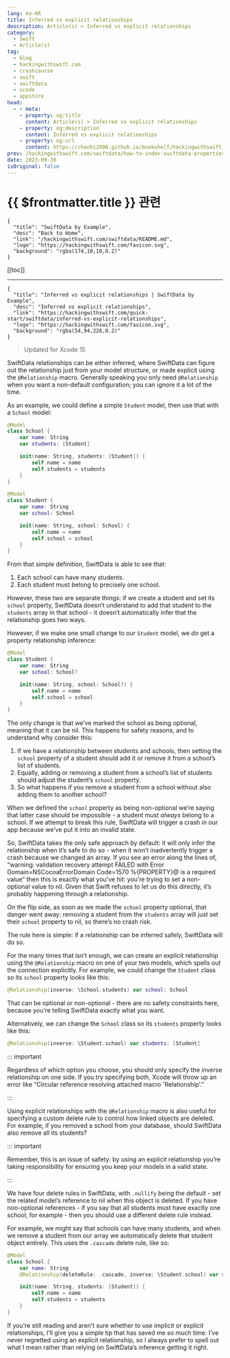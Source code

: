 ```yaml
---
lang: ko-KR
title: Inferred vs explicit relationships
description: Article(s) > Inferred vs explicit relationships
category:
  - Swift
  - Article(s)
tag: 
  - blog
  - hackingwithswift.com
  - crashcourse
  - swift
  - swiftdata
  - xcode
  - appstore
head:
  - - meta:
    - property: og:title
      content: Article(s) > Inferred vs explicit relationships
    - property: og:description
      content: Inferred vs explicit relationships
    - property: og:url
      content: https://chanhi2000.github.io/bookshelf/hackingwithswift.com/swiftdata/inferred-vs-explicit-relationships.html
prev: /hackingwithswift.com/swiftdata/how-to-index-swiftdata-properties-for-faster-searching.md
date: 2023-09-30
isOriginal: false
---
```


# {{ $frontmatter.title }} 관련

```component VPCard
{
  "title": "SwiftData by Example",
  "desc": "Back to Home",
  "link": "/hackingwithswift.com/swiftdata/README.md",
  "logo": "https://hackingwithswift.com/favicon.svg",
  "background": "rgba(174,10,10,0.2)"
}
```

[[toc]]

---

```component VPCard
{
  "title": "Inferred vs explicit relationships | SwiftData by Example",
  "desc": "Inferred vs explicit relationships",
  "link": "https://hackingwithswift.com/quick-start/swiftdata/inferred-vs-explicit-relationships", 
  "logo": "https://hackingwithswift.com/favicon.svg",
  "background": "rgba(54,94,226,0.2)"
}
```

> Updated for Xcode 15

SwiftData relationships can be either inferred, where SwiftData can figure out the relationship just from your model structure, or made explicit using the `@Relationship` macro. Generally speaking you only need `@Relationship` when you want a non-default configuration; you can ignore it a lot of the time.

As an example, we could define a simple `Student` model, then use that with a `School` model:

```swift
@Model
class School {
    var name: String
    var students: [Student]

    init(name: String, students: [Student]) {
        self.name = name
        self.students = students
    }
}

@Model
class Student {
    var name: String
    var school: School

    init(name: String, school: School) {
        self.name = name
        self.school = school
    }
}
```

From that simple definition, SwiftData is able to see that:

1. Each school can have many students.
2. Each student must belong to precisely one school.

However, these two are separate things: if we create a student and set its `school` property, SwiftData doesn’t understand to add that student to the `students` array in that school - it doesn’t automatically infer that the relationship goes two ways.

However, if we make one small change to our `Student` model, we *do* get a property relationship inference:

```swift
@Model
class Student {
    var name: String
    var school: School?

    init(name: String, school: School?) {
        self.name = name
        self.school = school
    }
}
```

The only change is that we’ve marked the school as being optional, meaning that it can be nil. This happens for safety reasons, and to understand why consider this:

1. If we have a relationship between students and schools, then setting the `school` property of a student should add it or remove it from a school’s list of students.
2. Equally, adding or removing a student from a school’s list of students should adjust the student’s `school` property.
3. So what happens if you remove a student from a school without also adding them to another school?

When we defined the `school` property as being non-optional we’re saying that latter case should be impossible - a student must *always* belong to a school. If we attempt to break this rule, SwiftData will trigger a crash in our app because we’ve put it into an invalid state.

So, SwiftData takes the only safe approach by default: it will only infer the relationship when it’s safe to do so - when it won’t inadvertently trigger a crash because we changed an array. If you see an error along the lines of, “warning: validation recovery attempt FAILED with Error Domain=NSCocoaErrorDomain Code=1570 %{PROPERTY}@ is a required value” then this is exactly what you’ve hit: you’re trying to set a non-optional value to nil. Given that Swift refuses to let us do this directly, it’s probably happening through a relationship.

On the flip side, as soon as we made the `school` property optional, that danger went away: removing a student from the `students` array will just set their `school` property to nil, so there’s no crash risk.

The rule here is simple: if a relationship can be inferred safely, SwiftData will do so.

For the many times that isn’t enough, we can create an explicit relationship using the `@Relationship` macro on one of your two models, which spells out the connection explicitly. For example, we could change the `Student` class so its `school` property looks like this:

```swift
@Relationship(inverse: \School.students) var school: School
```

That can be optional or non-optional - there are no safety constraints here, because you’re telling SwiftData exactly what you want.

Alternatively, we can change the `School` class so its `students` property looks like this:

```swift
@Relationship(inverse: \Student.school) var students: [Student]
```

::: important

Regardless of which option you choose, you should only specify the inverse relationship on one side. If you try specifying both, Xcode will throw up an error like “Circular reference resolving attached macro 'Relationship’.”

:::

Using explicit relationships with the `@Relationship` macro is also useful for specifying a custom delete rule to control how linked objects are deleted. For example, if you removed a school from your database, should SwiftData also remove all its students?

::: important

Remember, this is an issue of safety: by using an explicit relationship you’re taking responsibility for ensuring you keep your models in a valid state.

:::

We have four delete rules in SwiftData, with `.nullify` being the default - set the related model’s reference to nil when this object is deleted. If you have non-optional references - if you say that all students must have exactly one school, for example - then you should use a different delete rule instead. 

For example, we might say that schools can have many students, and when we remove a student from our array we automatically delete that student object entirely. This uses the `.cascade` delete rule, like so:

```swift
@Model
class School {
    var name: String
    @Relationship(deleteRule: .cascade, inverse: \Student.school) var students: [Student]

    init(name: String, students: [Student]) {
        self.name = name
        self.students = students
    }
}
```

If you’re still reading and aren’t sure whether to use implicit or explicit relationships, I’ll give you a simple tip that has saved me so much time: I’ve never regretted using an explicit relationship, so I always prefer to spell out what I mean rather than relying on SwiftData’s inference getting it right.

